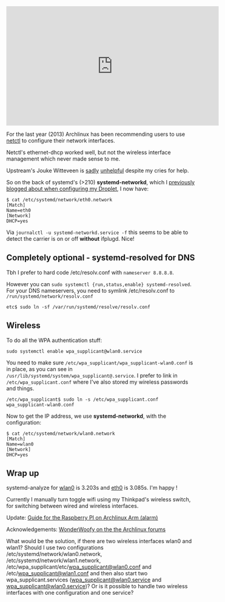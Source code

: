 <iframe width="560" height="315" src="https://www.youtube.com/embed/jCueB33PcTE" frameborder="0" allowfullscreen></iframe>

For the last year (2013) Archlinux has been recommending users to use
[netctl](https://wiki.archlinux.org/index.php/Netctl) to configure their
network interfaces.

Netctl's ethernet-dhcp worked well, but not the wireless interface management
which never made sense to me.

Upstream's Jouke Witteveen is
[sadly](https://github.com/joukewitteveen/netctl/issues/66)
[unhelpful](https://github.com/joukewitteveen/netctl/issues/81) despite my
cries for help.

So on the back of systemd's (>210) **systemd-networkd**, which I [previously blogged about when
configuring my Droplet](http://dabase.com/blog/Systemd_network_on_a_Droplet/),
I now have:

	$ cat /etc/systemd/network/eth0.network
	[Match]
	Name=eth0
	[Network]
	DHCP=yes

Via `journalctl -u systemd-networkd.service -f` this seems to be able to detect
the carrier is on or off **without** ifplugd. Nice!

## Completely optional - systemd-resolved for DNS

Tbh I prefer to hard code /etc/resolv.conf with `nameserver 8.8.8.8`.

However you can `sudo systemctl {run,status,enable} systemd-resolved`.  For
your DNS nameservers, you need to symlink /etc/resolv.conf to
`/run/systemd/network/resolv.conf`

	etc$ sudo ln -sf /var/run/systemd/resolve/resolv.conf

## Wireless

To do all the WPA authentication stuff:

	sudo systemctl enable wpa_supplicant@wlan0.service

You need to make sure `/etc/wpa_supplicant/wpa_supplicant-wlan0.conf` is in
place, as you can see in `/usr/lib/systemd/system/wpa_supplicant@.service`. I
prefer to link in `/etc/wpa_supplicant.conf` where I've also stored my wireless
passwords and things.

	/etc/wpa_supplicant$ sudo ln -s /etc/wpa_supplicant.conf wpa_supplicant-wlan0.conf

Now to get the IP address, we use **systemd-networkd**, with the configuration:

	$ cat /etc/systemd/network/wlan0.network
	[Match]
	Name=wlan0
	[Network]
	DHCP=yes

## Wrap up

systemd-analyze for
[wlan0](http://s.natalian.org/2014-03-18/wlan0-systemd-analyze.txt) is 3.203s
and [eth0](http://s.natalian.org/2014-03-18/eth0-systemd-analyze.txt) is 3.085s. I'm happy !

Currently I manually turn toggle wifi using my Thinkpad's wireless switch, for
switching between wired and wireless interfaces.

Update: [Guide for the Raspberry PI on Archlinux Arm (alarm)](http://archpi.dabase.com/#wireless)

Acknowledgements: [WonderWoofy on the the Archlinux
forums](https://bbs.archlinux.org/viewtopic.php?pid=1393759#p1393759)


What would be the solution, if there are two wireless interfaces wlan0 and wlan1? Should I use two configurations /etc/systemd/network/wlan0.network, /etc/systemd/network/wlan1.network, /etc/wpa_supplicant/etc/wpa_supplicant@wlan0.conf and /etc/wpa_supplicant@wlan1.conf and then also start two wpa_supplicant.services (wpa_supplicant@wlan0.service and wpa_supplicant@wlan0.service)? Or is it possible to handle two wireless interfaces with one configuration and one service?
